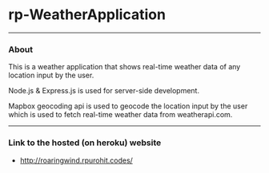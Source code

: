 # rp-WeatherApplication
----------------------------------
### About

This is a  weather application that shows real-time weather data of any location input by the user.

Node.js & Express.js is used for server-side development. 

Mapbox geocoding api is used to geocode the location input by the user which is used to fetch real-time weather data from weatherapi.com.

---------------------------------
### Link to the hosted (on heroku) website
* http://roaringwind.rpurohit.codes/



